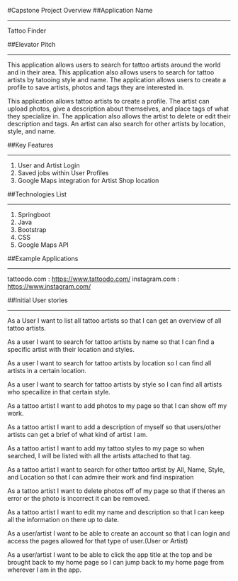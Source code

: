 #Capstone Project Overview
##Application Name
**********************************************
Tattoo Finder

##Elevator Pitch
**********************************************
This application allows users to search for tattoo artists around the world and in their area. This application also allows users to search for tattoo artists by tatooing style and name. The application allows users to create a profile to save artists, photos and tags they are interested in.

This application allows tattoo artists to create a profile. The artist can upload photos, give a description about themselves, and place tags of what they specialize in. The application also allows the artist to delete or edit their description and tags. An artist can also search for other artists by location, style, and name.

##Key Features
**********************************************
1. User and Artist Login
2. Saved jobs within User Profiles
3. Google Maps integration for Artist Shop location

##Technologies List
**********************************************
1. Springboot
2. Java
3. Bootstrap
4. CSS
5. Google Maps API

##Example Applications
**********************************************
tattoodo.com : https://www.tattoodo.com/
instagram.com : https://www.instagram.com/


##Initial User stories
**********************************************
As a User I want to list all tattoo artists so that I can get an overview of all tattoo artists.

As a user I want to search for tattoo artists by name so that I can find a specific artist with their location and styles.

As a user I want to search for tattoo artists by location so I can find all artists in a certain location.

As a user I want to search for tattoo artists by style so I can find all artists who specailize in that certain style. 

As a tattoo artist I want to add photos to my page so that I can show off my work.

As a tattoo artist I want to add a description of myself so that users/other artists can get a brief of what kind of artist I am.

As a tattoo artist I want to add my tattoo styles to my page so when searched, I will be listed with all the artists attached to that tag.

As a tattoo artist I want to search for other tattoo artist by All, Name, Style, and Location so that I can admire their work and find inspiration

As a tattoo artist I want to delete photos off of my page so that if theres an error or the photo is incorrect it can be removed.

As a tattoo artist I want to edit my name and description so that I can keep all the information on there up to date.

As a user/artist I want to be able to create an account so that I can login and access the pages allowed for that type of user.(User or Artist)

As a user/artist I want to be able to click the app title at the top and be brought back to my home page so I can jump back to my home page from wherever I am in the app.
